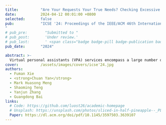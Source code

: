 ```yaml
---
title:          "Are Your Requests Your True Needs? Checking Excessive Data Collection in VPA App"
date:           2024-04-12 00:01:00 +0800
selected:       false
pub:            "ICSE '24: Proceedings of the IEEE/ACM 46th International Conference on Software Engineering
"
# pub_pre:        "Submitted to "
# pub_post:       'Under review.'
# pub_last:       ' <span class="badge badge-pill badge-publication badge-success">Spotlight</span>'
pub_date:       "2024"

abstract: >-
  Virtual personal assistants (VPA) services encompass a large number of third-party applications (or apps) to enrich their functionalities. These apps have been well examined to scrutinize their data collection behaviors against their declared privacy policies. Nonetheless, it is often overlooked that most users tend to ignore privacy policies at the installation time. Dishonest developers thus can exploit this situation by embedding excessive declarations to cover their data collection behaviors during compliance auditing. In this work, we present Pico, a privacy inconsistency detector, which checks the VPA app's privacy compliance by analyzing (in)consistency between data requested and data essential for its functionality. Pico understands the app's functionality topics from its publicly available textual data, and leverages advanced GPT-based language models to address domain-specific challenges. Based on the counterparts with similar functionality, suspicious data collection can be detected through the lens of anomaly detection. We apply Pico to understand the status quo of data-functionality compliance among all 65,195 skills in the Alexa app store. Our study reveals that 21.7% of the analyzed skills exhibit suspicious data collection, including Top 10 popular Alexa skills that pose threats to 54,116 users. These findings should raise an alert to both developers and users, in the compliance with the purpose limitation principle in data regulations.
cover:          /assets/images/covers/icse'24.jpg
authors:
  - Fuman Xie
  - <strong>Chuan Yan</strong>
  - Mark Huasong Meng
  - Shaoming Teng
  - Yanjun Zhang
  - Guangdong Bai
links:
  # Code: https://github.com/luost26/academic-homepage
  # Unsplash: https://unsplash.com/photos/sliced-in-half-pineapple--_PLJZmHZzk
  Paper: https://dl.acm.org/doi/pdf/10.1145/3597503.3639107
---
```

